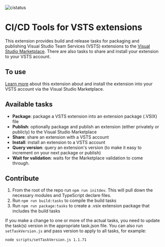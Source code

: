 ![cistatus](https://mseng.visualstudio.com/_apis/public/build/definitions/b924d696-3eae-4116-8443-9a18392d8544/3646/badge)

# CI/CD Tools for VSTS extensions

This extension provides build and release tasks for packaging and publishing Visual Studio Team Services (VSTS) extensions to the [Visual Studio Marketplace](https://marketplace.visualstudio.com). There are also tasks to share and install your extension to your VSTS account.

## To use

[Learn more](https://marketplace.visualstudio.com/items?itemName=ms-devlabs.vsts-developer-tools-build-tasks) about this extension about and install the extension into your VSTS account via the Visual Studio Marketplace. 


## Available tasks

* **Package**: package a VSTS extension into an extension package (.VSIX) file
* **Publish**: optionally package and publish an extension (either privately or publicly) to the Visual Studio Marketplace
* **Share**: share an extension with a VSTS account
* **Install**: install an extension to a VSTS account
* **Query version**: query an extension's version (to make it easy to increment on your next package or publish)
* **Wait for validation**: waits for the Marketplace validation to come through.

## Contribute

1. From the root of the repo run `npm run initdev`. This will pull down the necessary modules and TypeScript declare files.
2. Run `npm run build:tasks` to compile the build tasks
3. Run `npm run package:tasks` to create a .vsix extension package that includes the build tasks

If you make a change to one or more of the actual tasks, you need to update the task(s) version in the appropriate task.json file. You can also run `setTaskVersion.js` and pass version to apply to all tasks, for example:

```
node scripts/setTaskVersion.js 1.1.71
```

